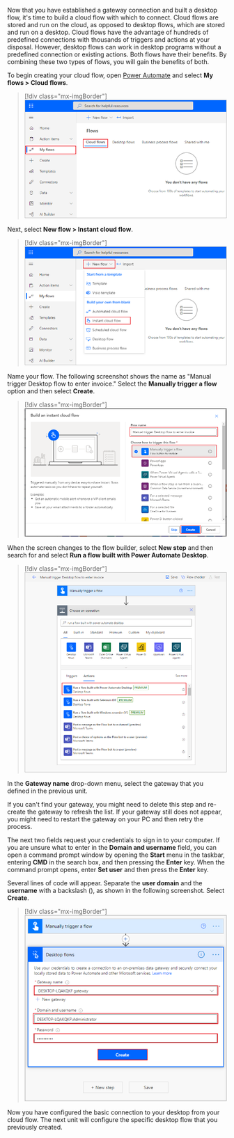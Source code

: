 Now that you have established a gateway connection and built a desktop flow, it's time to build a cloud flow with which to connect. Cloud flows are stored and run on the cloud, as opposed to desktop flows, which are stored and run on a desktop. Cloud flows have the advantage of hundreds of predefined connections with thousands of triggers and actions at your disposal. However, desktop flows can work in desktop programs without a predefined connection or existing actions. Both flows have their benefits. By combining these two types of flows, you will gain the benefits of both.

To begin creating your cloud flow, open [Power Automate](https://flow.microsoft.com/?azure-portal=true) and select **My flows > Cloud flows**.

> [!div class="mx-imgBorder"]
> [![Screenshot of the Cloud flows view.](../media/cloud-flows.png)](../media/cloud-flows.png#lightbox)

Next, select **New flow > Instant cloud flow**.

> [!div class="mx-imgBorder"]
> [![Screenshot of the New flow and Instant cloud flow options.](../media/instant-cloud-flow.png)](../media/instant-cloud-flow.png#lightbox)

Name your flow. The following screenshot shows the name as "Manual trigger Desktop flow to enter invoice." Select the **Manually trigger a flow** option and then select **Create**.

> [!div class="mx-imgBorder"]
> [![Screenshot of the Flow name field and trigger option list.](../media/name-flow.png)](../media/name-flow.png#lightbox)

When the screen changes to the flow builder, select **New step** and then search for and select **Run a flow built with Power Automate Desktop**.

> [!div class="mx-imgBorder"]
> [![Screenshot of the Run a flow built with Power Automate Desktop option.](../media/run-desktop-flow-action.png)](../media/run-desktop-flow-action.png#lightbox)

In the **Gateway name** drop-down menu, select the gateway that you defined in the previous unit.

If you can't find your gateway, you might need to delete this step and re-create the gateway to refresh the list. If your gateway still does not appear, you might need to restart the gateway on your PC and then retry the process.

The next two fields request your credentials to sign in to your computer. If you are unsure what to enter in the **Domain and username** field, you can open a command prompt window by opening the **Start** menu in the taskbar, entering **CMD** in the search box, and then pressing the **Enter** key. When the command prompt opens, enter **Set user** and then press the **Enter** key.

Several lines of code will appear. Separate the **user domain** and the **username** with a backslash (\), as shown in the following screenshot. Select **Create**.

> [!div class="mx-imgBorder"]
> [![Screenshot of desktop flow details.](../media/user-domain-user-name.png)](../media/user-domain-user-name.png#lightbox)

Now you have configured the basic connection to your desktop from your cloud flow. The next unit will configure the specific desktop flow that you previously created.
